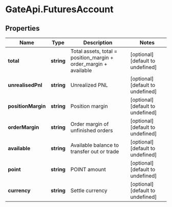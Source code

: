 # GateApi.FuturesAccount

## Properties

Name | Type | Description | Notes
------------ | ------------- | ------------- | -------------
**total** | **string** | Total assets, total &#x3D; position_margin + order_margin + available | [optional] [default to undefined]
**unrealisedPnl** | **string** | Unrealized PNL | [optional] [default to undefined]
**positionMargin** | **string** | Position margin | [optional] [default to undefined]
**orderMargin** | **string** | Order margin of unfinished orders | [optional] [default to undefined]
**available** | **string** | Available balance to transfer out or trade | [optional] [default to undefined]
**point** | **string** | POINT amount | [optional] [default to undefined]
**currency** | **string** | Settle currency | [optional] [default to undefined]

